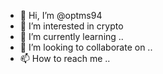 - 👋 Hi, I’m @optms94
- 👀 I’m interested in crypto
- 🌱 I’m currently learning ..
- 💞️ I’m looking to collaborate on ..
- 📫 How to reach me ..

<!---
optms94/optms94 is a ✨ special ✨ repository because its `README.md` (this file) appears on your GitHub profile.
You can click the Preview link to take a look at your changes.
--->
